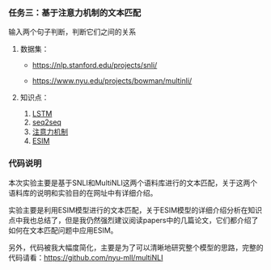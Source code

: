 ### 任务三：基于注意力机制的文本匹配

输入两个句子判断，判断它们之间的关系

1. 数据集：

   * https://nlp.stanford.edu/projects/snli/

   * https://www.nyu.edu/projects/bowman/multinli/

2. 知识点：

   1. [LSTM](<https://jesseyule.github.io/machinelearning/lstm/content.html>)
   2. [seq2seq](<https://jesseyule.github.io/naturallanguage/seq2seq/content.html>)
   3. [注意力机制](<https://jesseyule.github.io/naturallanguage/attentionMechanism/content.html>)
   4. [ESIM](<https://jesseyule.github.io/naturallanguage/ESIM/content.html>)

### 代码说明

​	本次实验主要是基于SNLI和MultiNLI这两个语料库进行的文本匹配，关于这两个语料库的说明和实验目的在网址中有详细介绍。

​	实验主要是利用ESIM模型进行的文本匹配，关于ESIM模型的详细介绍分析在知识点中我也总结了，但是我仍然强烈建议阅读papers中的几篇论文，它们都介绍了如何在文本匹配问题中应用ESIM。

​	另外，代码被我大幅度简化，主要是为了可以清晰地研究整个模型的思路，完整的代码请看：<https://github.com/nyu-mll/multiNLI>

​	






